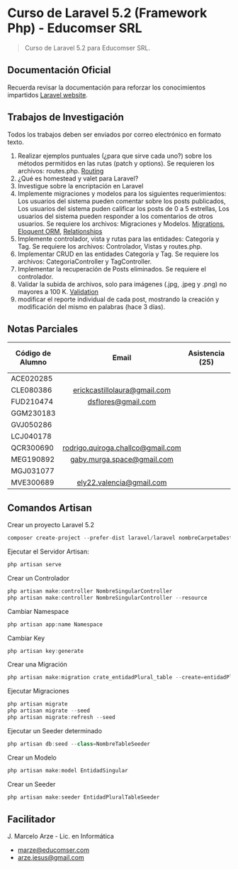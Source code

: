 # Curso de Laravel 5.2 (Framework Php) - Educomser SRL

> Curso de Laravel 5.2 para Educomser SRL.

## Documentación Oficial

Recuerda revisar la documentación para reforzar los conocimientos impartidos [Laravel website](https://laravel.com/docs/5.2).

## Trabajos de Investigación

Todos los trabajos deben ser enviados por correo electrónico en formato texto.

1. Realizar ejemplos puntuales (¿para que sirve cada uno?) sobre los métodos permitidos en las rutas (patch y options). Se requieren los archivos: routes.php. [Routing](https://laravel.com/docs/5.2/routing)
2. ¿Qué es homestead y valet para Laravel?
3. Investigue sobre la encriptación en Laravel
4. Implemente migraciones y modelos para los siguientes requerimientos: Los usuarios del sistema pueden comentar sobre los posts publicados, Los usuarios del sistema puden calificar los posts de 0 a 5 estrellas, Los usuarios del sistema pueden responder a los comentarios de otros usuarios. Se requiere los archivos: Migraciones y Modelos. [Migrations](https://laravel.com/docs/5.2/migrations), [Eloquent ORM](https://laravel.com/docs/5.2/eloquent), [Relationships](https://laravel.com/docs/5.2/eloquent-relationships)
5. Implemente controlador, vista y rutas para las entidades: Categoría y Tag. Se requiere los archivos: Controlador, Vistas y routes.php.
6. Implementar CRUD en las entidades Categoría y Tag. Se requiere los archivos: CategoriaController y TagController.
7. Implementar la recuperación de Posts eliminados. Se requiere el controlador.
8. Validar la subida de archivos, solo para imágenes (.jpg, .jpeg y .png) no mayores a 100 K. [Validation](https://laravel.com/docs/5.2/validation#available-validation-rules)
9. modificar el reporte individual de cada post, mostrando la creación y modificación del mismo en palabras (hace 3 días).

## Notas Parciales

Código de Alumno | Email | Asistencia (25) | TI-01 | TI-02 | TI-03 | TI-04 | TI-05 | Examen Final (40) | Extras | Nota Final (100)
--- | :---: | :---: | :---: | :---: | :---: | :---: | :---: | :---: | :---: | :---:
ACE020285 |
CLE080386 | erickcastillolaura@gmail.com
FUD210474 | dsflores@gmail.com
GGM230183 |
GVJ050286 |
LCJ040178 |
QCR300690 | rodrigo.quiroga.challco@gmail.com
MEG190892 | gaby.murga.space@gmail.com
MGJ031077 |
MVE300689 | ely22.valencia@gmail.com

## Comandos Artisan

Crear un proyecto Laravel 5.2
```javascript
composer create-project --prefer-dist laravel/laravel nombreCarpetaDestino "5.2.*"
```
Ejecutar el Servidor Artisan:
```javascript
php artisan serve
```
Crear un Controlador
```javascript
php artisan make:controller NombreSingularController
php artisan make:controller NombreSingularController --resource
```
Cambiar Namespace
```javascript
php artisan app:name Namespace
```
Cambiar Key
```javascript
php artisan key:generate
```
Crear una Migración
```javascript
php artisan make:migration crate_entidadPlural_table --create=entidadPlural
```
Ejecutar Migraciones
```javascript
php artisan migrate
php artisan migrate --seed
php artisan migrate:refresh --seed
```
Ejecutar un Seeder determinado
```javascript
php artisan db:seed --class=NombreTableSeeder
```
Crear un Modelo
```javascript
php artisan make:model EntidadSingular
```
Crear un Seeder
```javascript
php artisan make:seeder EntidadPluralTableSeeder
```

## Facilitador

J. Marcelo Arze - Lic. en Informática
- [marze@educomser.com](marze@educomser.com)
- [arze.jesus@gmail.com](arze.jesus@gmail.com)